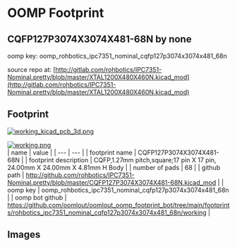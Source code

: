 # OOMP Footprint  
## CQFP127P3074X3074X481-68N  by none  
  
oomp key: oomp_rohbotics_ipc7351_nominal_cqfp127p3074x3074x481_68n  
  
source repo at: [http://gitlab.com/rohbotics/IPC7351-Nominal.pretty/blob/master/XTAL1200X480X460N.kicad_mod](http://gitlab.com/rohbotics/IPC7351-Nominal.pretty/blob/master/XTAL1200X480X460N.kicad_mod)  
## Footprint  
  
[![working_kicad_pcb_3d.png](working_kicad_pcb_3d_600.png)](working_kicad_pcb_3d.png)  
  
[![working.png](working_600.png)](working.png)  
| name | value | 
| --- | --- | 
| footprint name | CQFP127P3074X3074X481-68N | 
| footprint description | CQFP,1.27mm pitch,square;17 pin X 17 pin, 24.00mm X 24.00mm X 4.81mm H Body | 
| number of pads | 68 | 
| github path | http://github.com/rohbotics/IPC7351-Nominal.pretty/blob/master/CQFP127P3074X3074X481-68N.kicad_mod | 
| oomp key | oomp_rohbotics_ipc7351_nominal_cqfp127p3074x3074x481_68n | 
| oomp bot github | https://github.com/oomlout/oomlout_oomp_footprint_bot/tree/main/footprints/rohbotics_ipc7351_nominal_cqfp127p3074x3074x481_68n/working | 
## Images  
